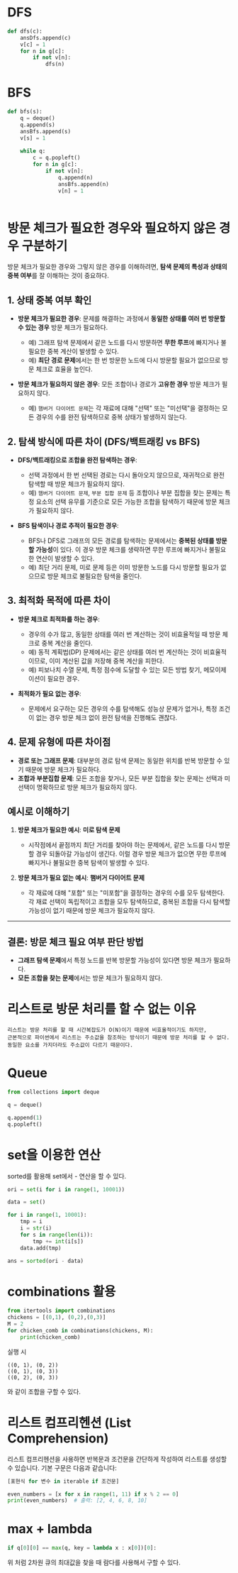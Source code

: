 # DFS

``` python
def dfs(c):
    ansDfs.append(c)
    v[c] = 1
    for n in g[c]:
        if not v[n]:
            dfs(n)
```

# BFS

``` python
def bfs(s):
    q = deque()
    q.append(s)
    ansBfs.append(s)
    v[s] = 1
    
    while q:
        c = q.popleft()
        for n in g[c]:
            if not v[n]:
                q.append(n)
                ansBfs.append(n)
                v[n] = 1
    
```

# 방문 체크가 필요한 경우와 필요하지 않은 경우 구분하기

방문 체크가 필요한 경우와 그렇지 않은 경우를 이해하려면, **탐색 문제의 특성과 상태의 중복 여부**를 잘 이해하는 것이 중요하다. 

## 1. 상태 중복 여부 확인

- **방문 체크가 필요한 경우**: 문제를 해결하는 과정에서 **동일한 상태를 여러 번 방문할 수 있는 경우** 방문 체크가 필요하다.
  - 예) 그래프 탐색 문제에서 같은 노드를 다시 방문하면 **무한 루프**에 빠지거나 불필요한 중복 계산이 발생할 수 있다.
  - 예) **최단 경로 문제**에서는 한 번 방문한 노드에 다시 방문할 필요가 없으므로 방문 체크로 효율을 높인다.

- **방문 체크가 필요하지 않은 경우**: 모든 조합이나 경로가 **고유한 경우** 방문 체크가 필요하지 않다.
  - 예) `햄버거 다이어트 문제`는 각 재료에 대해 "선택" 또는 "미선택"을 결정하는 모든 경우의 수를 완전 탐색하므로 중복 상태가 발생하지 않는다.

## 2. 탐색 방식에 따른 차이 (DFS/백트래킹 vs BFS)

- **DFS/백트래킹으로 조합을 완전 탐색하는 경우**:
  - 선택 과정에서 한 번 선택된 경로는 다시 돌아오지 않으므로, 재귀적으로 완전 탐색할 때 방문 체크가 필요하지 않다.
  - 예) `햄버거 다이어트 문제`, `부분 집합 문제` 등 조합이나 부분 집합을 찾는 문제는 특정 요소의 선택 유무를 기준으로 모든 가능한 조합을 탐색하기 때문에 방문 체크가 필요하지 않다.

- **BFS 탐색이나 경로 추적이 필요한 경우**:
  - BFS나 DFS로 그래프의 모든 경로를 탐색하는 문제에서는 **중복된 상태를 방문할 가능성**이 있다. 이 경우 방문 체크를 생략하면 무한 루프에 빠지거나 불필요한 연산이 발생할 수 있다.
  - 예) 최단 거리 문제, 미로 문제 등은 이미 방문한 노드를 다시 방문할 필요가 없으므로 방문 체크로 불필요한 탐색을 줄인다.

## 3. 최적화 목적에 따른 차이

- **방문 체크로 최적화를 하는 경우**:
  - 경우의 수가 많고, 동일한 상태를 여러 번 계산하는 것이 비효율적일 때 방문 체크로 중복 계산을 줄인다.
  - 예) 동적 계획법(DP) 문제에서는 같은 상태를 여러 번 계산하는 것이 비효율적이므로, 이미 계산된 값을 저장해 중복 계산을 피한다.
  - 예) 피보나치 수열 문제, 특정 점수에 도달할 수 있는 모든 방법 찾기, 메모이제이션이 필요한 경우.

- **최적화가 필요 없는 경우**:
  - 문제에서 요구하는 모든 경우의 수를 탐색해도 성능상 문제가 없거나, 특정 조건이 없는 경우 방문 체크 없이 완전 탐색을 진행해도 괜찮다.

## 4. 문제 유형에 따른 차이점

- **경로 또는 그래프 문제**: 대부분의 경로 탐색 문제는 동일한 위치를 반복 방문할 수 있기 때문에 방문 체크가 필요하다.
- **조합과 부분집합 문제**: 모든 조합을 찾거나, 모든 부분 집합을 찾는 문제는 선택과 미선택이 명확하므로 방문 체크가 필요하지 않다.

## 예시로 이해하기

1. **방문 체크가 필요한 예시**: **미로 탐색 문제**
   - 시작점에서 끝점까지 최단 거리를 찾아야 하는 문제에서, 같은 노드를 다시 방문할 경우 되돌아갈 가능성이 생긴다. 이럴 경우 방문 체크가 없으면 무한 루프에 빠지거나 불필요한 중복 탐색이 발생할 수 있다.

2. **방문 체크가 필요 없는 예시**: **햄버거 다이어트 문제**
   - 각 재료에 대해 "포함" 또는 "미포함"을 결정하는 경우의 수를 모두 탐색한다. 각 재료 선택이 독립적이고 조합을 모두 탐색하므로, 중복된 조합을 다시 탐색할 가능성이 없기 때문에 방문 체크가 필요하지 않다.

---

## 결론: 방문 체크 필요 여부 판단 방법

- **그래프 탐색 문제**에서 특정 노드를 반복 방문할 가능성이 있다면 방문 체크가 필요하다.
- **모든 조합을 찾는 문제**에서는 방문 체크가 필요하지 않다.


# 리스트로 방문 처리를 할 수 없는 이유

    리스트는 방문 처리를 할 때 시간복잡도가 O(N)이기 때문에 비효율적이기도 하지만,
    근본적으로 파이썬에서 리스트는 주소값을 참조하는 방식이기 때문에 방문 처리를 할 수 없다.
    동일한 요소를 가지더라도 주소값이 다르기 때문이다.

# Queue

``` python
from collections import deque

q = deque()

q.append(1)
q.popleft()
```

# set을 이용한 연산

sorted를 활용해 set에서 - 연산을 할 수 있다.

``` python
ori = set(i for i in range(1, 10001))

data = set()

for i in range(1, 10001):
    tmp = i
    i = str(i)
    for s in range(len(i)):
        tmp += int(i[s])
    data.add(tmp)

ans = sorted(ori - data)
```

# combinations 활용

``` python
from itertools import combinations
chickens = [(0,1), (0,2),(0,3)]
M = 2
for chicken_comb in combinations(chickens, M):
    print(chicken_comb)
```
실행 시

```
((0, 1), (0, 2))
((0, 1), (0, 3))
((0, 2), (0, 3))
```

와 같이 조합을 구할 수 있다.

# 리스트 컴프리헨션 (List Comprehension)

리스트 컴프리헨션을 사용하면 반복문과 조건문을 간단하게 작성하여 리스트를 생성할 수 있습니다. 기본 구문은 다음과 같습니다:

```python
[표현식 for 변수 in iterable if 조건문]

even_numbers = [x for x in range(1, 11) if x % 2 == 0]
print(even_numbers)  # 출력: [2, 4, 6, 8, 10]
```


# max + lambda

``` python
if q[0][0] == max(q, key = lambda x : x[0])[0]:
```

위 처럼 2차원 큐의 최대값을 찾을 때 람다를 사용해서 구할 수 있다.



